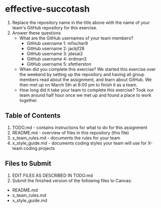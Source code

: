 # effective-succotash

1. Replace the repository name in the title above with the name of your team's GitHub repository for this exercise.
2. Answer these questions
   * What are the GitHub usernames of your team members?
       * GitHub username 1: mfischer9
       * GitHub username 2: jackjf28
       * GitHub username 3: jdesai2
       * GitHub username 4: erdman3
       * GitHub username 5: sfetherston
   * When did you complete this exercise? 
      We started this exercise over the weekend by setting up the repository and having all group members read 
      about the assignment, and learn about GitHub. We then met up on March 5th at 6:00 pm to finish it as a team. 
   * How long did it take your team to complete this exercise? 
      Took our team around half hour once we met up and found a place to work together.

## Table of Contents

1. TODO.md - contains instructions for what to do for this assignment
2. README.md - overview of files in this repository (this file)
3. x_team_rules.md - documents the rules for your team
4. x_style_guide.md - documents coding styles your team will use for X-team coding projects

## Files to Submit

1. EDIT FILES AS DESCRIBED IN TODO.md
2. Submit the finished version of the following files to Canvas:

* README.md
* x_team_rules.md
* x_style_guide.md
